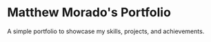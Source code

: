 # Matthew Morado's Portfolio

A simple portfolio to showcase my skills, projects, and achievements.
